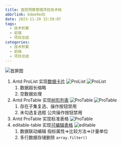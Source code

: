 ```yaml
---
title: 医院预算管理项目技术栈
abbrlink: bdee9ed5
date: 2023-11-20 15:59:07
tags:
  - 技术积累
  - 前端
  - 项目总结
categories:
  - 技术积累
  - 前端
  - 项目总结
---
```


![首屏图](https://s11.ax1x.com/2023/09/26/pP7xSPJ.png)

<!-- more -->

1. Antd ProList 实现[数据卡片](packages/setting-ui/src/routes/period/components/smpList.tsx)
   ![ProList](https://s11.ax1x.com/2023/11/28/piBxEd0.png)
   ![ProList](https://s11.ax1x.com/2023/11/28/piBxFLn.png)
   1. 数据超长缩略
   2. 空数据处理
2. Antd ProTable 实现[树形列表](packages/setting-ui/src/routes/account/components/accountList.tsx)
   ![ProTable](https://s11.ax1x.com/2023/11/28/piBxAZq.png)
   ![ProTable](https://s11.ax1x.com/2023/11/28/piBxaSe.png)
   1. 存在子集复选、操作按钮禁用
   2. 未勾选复选框 公共操作按钮禁用
3. Antd ProTable 实现标准表格
   ![ProTable](https://s11.ax1x.com/2023/11/28/piBxdQH.png)
4. editable-table 实现[可编辑表格](packages/setting-ui/src/routes/performance/components/performanceForm.tsx)
   ![editable](https://s11.ax1x.com/2023/09/26/pP7xSPJ.png)
   1. 数据联动编辑 指标属性=>比较方法=>计量单位
   2. 多行数据存储删除 `array.filter()`
